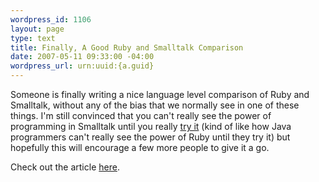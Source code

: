 ```yaml
--- 
wordpress_id: 1106
layout: page
type: text
title: Finally, A Good Ruby and Smalltalk Comparison
date: 2007-05-11 09:33:00 -04:00
wordpress_url: urn:uuid:{a.guid}
---
```

<p>Someone is finally writing a nice language level comparison of Ruby and Smalltalk, without any of the bias that we normally see in one of these things.  I'm still convinced that you can't really see the power of programming in Smalltalk until you really <a href="http://www.squeak.org/">try it</a> (kind of like how Java programmers can't really see the power of Ruby until they try it) but hopefully this will encourage a few more people to give it a go.</p>

<p>Check out the article <a href="http://www.sapphiresteel.com/Ruby-The-Smalltalk-Way-1">here</a>.</p>
